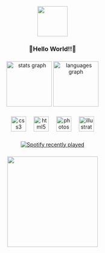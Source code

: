 <div align="center">
  <img height="80" src="https://i.ibb.co/16TYMnm/Welcome-12-10-2024.gif"  />
</div>

###

<h3 align="center">🌸Hello World!!🌸</h3>

###

<div align="center">
  <img src="https://github-readme-stats.vercel.app/api?username=BeatrizSereno&hide_title=true&hide_rank=false&show_icons=true&include_all_commits=true&count_private=true&disable_animations=false&theme=bear&locale=en&hide_border=false&order=1" height="120" alt="stats graph"  />
  <img src="https://github-readme-stats.vercel.app/api/top-langs?username=BeatrizSereno&locale=en&hide_title=false&layout=compact&card_width=320&langs_count=5&theme=bear&hide_border=false&order=2" height="120" alt="languages graph"  />
</div>

###

<div align="center">
  <img src="https://cdn.jsdelivr.net/gh/devicons/devicon/icons/css3/css3-original.svg" height="40" alt="css3 logo"  />
  <img width="12" />
  <img src="https://cdn.jsdelivr.net/gh/devicons/devicon/icons/html5/html5-original.svg" height="40" alt="html5 logo"  />
  <img width="12" />
  <img src="https://cdn.jsdelivr.net/gh/devicons/devicon/icons/photoshop/photoshop-plain.svg" height="40" alt="photoshop logo"  />
  <img width="12" />
  <img src="https://cdn.jsdelivr.net/gh/devicons/devicon/icons/illustrator/illustrator-plain.svg" height="40" alt="illustrator logo"  />
</div>

###

<div align="center">
  <a href="https://open.spotify.com/user/31utuffqkjhcy7ozj6sshpbdrpam">
    <img src="https://spotify-recently-played-readme.vercel.app/api?user=31utuffqkjhcy7ozj6sshpbdrpam&count=5&unique=false" alt="Spotify recently played"  />
  </a>
</div>

###

<div align="center">
  <img height="240" src="https://i.ibb.co/0Z4fVXv/video-fundo-pastel.gif"  />
</div>

###
